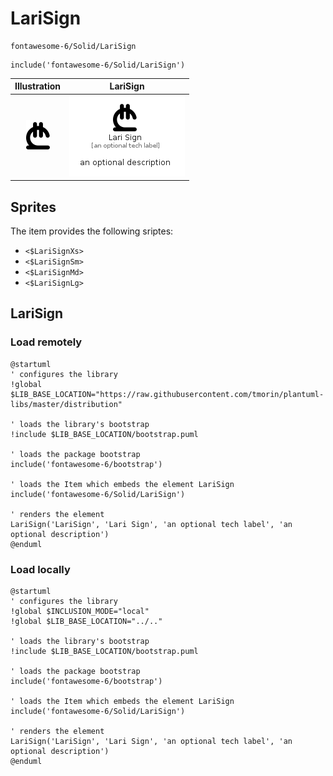 # LariSign


```text
fontawesome-6/Solid/LariSign
```

```text
include('fontawesome-6/Solid/LariSign')
```



| Illustration | LariSign |
| :---: | :---: |
| ![illustration for Illustration](../../fontawesome-6/Solid/LariSign.png) | ![illustration for LariSign](../../fontawesome-6/Solid/LariSign.Local.png) |



## Sprites
The item provides the following sriptes:

- `<$LariSignXs>`
- `<$LariSignSm>`
- `<$LariSignMd>`
- `<$LariSignLg>`





## LariSign

### Load remotely
```plantuml
@startuml
' configures the library
!global $LIB_BASE_LOCATION="https://raw.githubusercontent.com/tmorin/plantuml-libs/master/distribution"

' loads the library's bootstrap
!include $LIB_BASE_LOCATION/bootstrap.puml

' loads the package bootstrap
include('fontawesome-6/bootstrap')

' loads the Item which embeds the element LariSign
include('fontawesome-6/Solid/LariSign')

' renders the element
LariSign('LariSign', 'Lari Sign', 'an optional tech label', 'an optional description')
@enduml
```

### Load locally
```plantuml
@startuml
' configures the library
!global $INCLUSION_MODE="local"
!global $LIB_BASE_LOCATION="../.."

' loads the library's bootstrap
!include $LIB_BASE_LOCATION/bootstrap.puml

' loads the package bootstrap
include('fontawesome-6/bootstrap')

' loads the Item which embeds the element LariSign
include('fontawesome-6/Solid/LariSign')

' renders the element
LariSign('LariSign', 'Lari Sign', 'an optional tech label', 'an optional description')
@enduml
```

